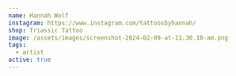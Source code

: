 ```yaml
---
name: Hannah Wolf
instagram: https://www.instagram.com/tattoosbyhannah/
shop: Triassic Tattoo
image: /assets/images/screenshot-2024-02-09-at-11.30.18-am.png
tags:
  - artist
active: true
---
```

